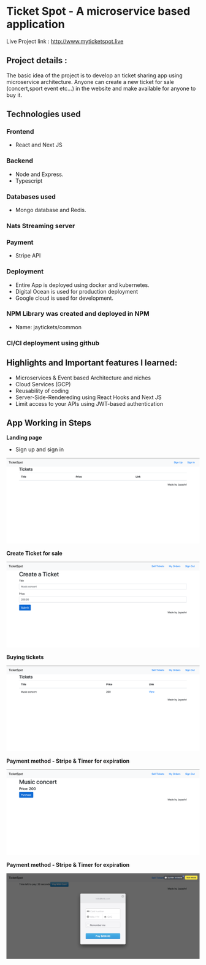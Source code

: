 # Ticket Spot - A microservice based application

Live Project link : http://www.myticketspot.live

## Project details :

The basic idea of the project is to develop an ticket sharing app using microservice architecture. 
Anyone can create a new ticket for sale (concert,sport event etc…) in the website and make available for anyone to buy it. 

 ## Technologies used
### Frontend 
-	React and Next JS 
### Backend
-	Node and Express.
-	Typescript

### Databases used 
-	Mongo database and Redis.

### Nats Streaming server
### Payment 
-	Stripe API

### Deployment
-	Entire App is deployed using docker and kubernetes.
-	Digital Ocean is used for production deployment 
-	Google cloud is used for development.

### NPM Library was created and deployed in NPM
-	Name: jaytickets/common

### CI/CI deployment using github

## Highlights and Important features I learned:

-	Microservices & Event based Architecture and niches
-	Cloud Services (GCP)
-	 Reusability of coding
-	Server-Side-Rendereding using React Hooks and Next JS
-	Limit access to your APIs using JWT-based authentication

## App Working in Steps

**Landing page**
- Sign up and sign in

![ Images of the App](1.png)

**Create Ticket for sale** 

![ Images of the App](2.png)

**Buying tickets**

![ Images of the App](3.png)

**Payment method - Stripe & Timer for expiration**

![ Images of the App](4.png)

**Payment method - Stripe & Timer for expiration**

![ Images of the App](5.png)
